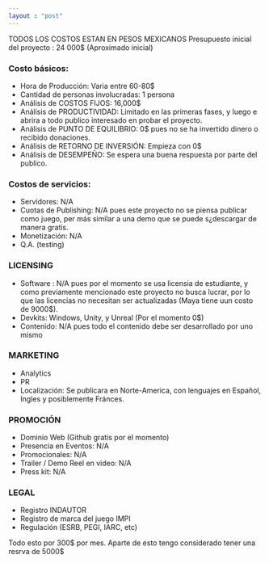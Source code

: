 ```yaml
---
layout : "post"
---
```

TODOS LOS COSTOS ESTAN EN PESOS MEXICANOS
Presupuesto inicial del proyecto : 24 000$ (Aproximado inicial)

### Costo básicos:
* Hora de Producción: Varia entre 60-80$
* Cantidad de personas involucradas: 1 persona
* Análisis de COSTOS FIJOS: 16,000$
* Análisis de PRODUCTIVIDAD: Limitado en las primeras fases, y luego e abrira a todo publico interesado en probar el proyecto.
* Análisis de PUNTO DE EQUILIBRIO: 0$ pues no se ha invertido dinero o recibido donaciones.
* Análisis de RETORNO DE INVERSIÓN: Empieza con 0$
* Análisis de DESEMPEÑO: Se espera una buena respuesta por parte del publico.

### Costos de servicios:
* Servidores: N/A
* Cuotas de Publishing: N/A pues este proyecto no se piensa publicar como juego, per más similar a una demo que se puede s¿descargar de manera gratis.
* Monetización: N/A
* Q.A. (testing)

### LICENSING
* Software : N/A pues por el momento se usa licensia de estudiante, y como previamente mencionado este proyecto no busca lucrar, por lo que las licencias no necesitan ser actualizadas (Maya tiene uun costo de 9000$).
* Devkits: Windows, Unity, y Unreal (Por el momento 0$)
* Contenido: N/A pues todo el contenido debe ser desarrollado por uno mismo

### MARKETING
* Analytics
* PR
* Localización: Se publicara en Norte-America, con lenguajes en Español, Ingles y posiblemente Fránces.

### PROMOCIÓN
* Dominio Web (Github gratis por el momento)
* Presencia en Eventos: N/A
* Promocionales: N/A
* Trailer / Demo Reel en video: N/A
* Press kit: N/A

### LEGAL
* Registro INDAUTOR
* Registro de marca del juego IMPI
* Regulación (ESRB, PEGI, IARC, etc)

Todo esto por 300$ por mes.
Aparte de esto tengo considerado tener una resrva de 5000$
